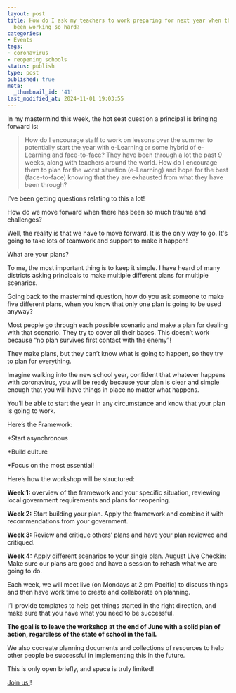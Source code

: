 ```yaml
---
layout: post
title: How do I ask my teachers to work preparing for next year when they've already
  been working so hard?
categories:
- Events
tags:
- coronavirus
- reopening schools
status: publish
type: post
published: true
meta:
  _thumbnail_id: '41'
last_modified_at: 2024-11-01 19:03:55
---
```


In my mastermind this week, the hot seat question a principal is bringing forward is:

>How do I encourage staff to work on lessons over the summer to potentially start the year with e-Learning or some hybrid of e-Learning and face-to-face?  They have been through a lot the past 9 weeks, along with teachers around the world.  How do I encourage them to plan for the worst situation (e-Learning) and hope for the best (face-to-face) knowing that they are exhausted from what they have been through?


I've been getting questions relating to this a lot!

How do we move forward when there has been so much trauma and challenges?

Well, the reality is that we have to move forward. It is the only way to go. It's going to take lots of teamwork and support to make it happen!

What are your plans?

To me, the most important thing is to keep it simple. I have heard of many districts asking principals to make multiple different plans for multiple scenarios.

Going back to the mastermind question, how do you ask someone to make five different plans, when you know that only one plan is going to be used anyway?

Most people go through each possible scenario and make a plan for dealing with that scenario. They try to cover all their bases. This doesn’t work because “no plan survives first contact with the enemy”!

They make plans, but they can’t know what is going to happen, so they try to plan for everything.

Imagine walking into the new school year, confident that whatever happens with coronavirus, you will be ready because your plan is clear and simple enough that you will have things in place no matter what happens.

You’ll be able to start the year in any circumstance and know that your plan is going to work.

Here’s the Framework:

*Start asynchronous


*Build culture


*Focus on the most essential!

Here’s how the workshop will be structured:

**Week 1:**
 overview of the framework and your specific situation, reviewing local government requirements and plans for reopening.

**Week 2:**
 Start building your plan. Apply the framework and combine it with recommendations from your government.

**Week 3:**
 Review and critique others’ plans and have your plan reviewed and critiqued.

**Week 4:**
 Apply different scenarios to your single plan. 
August Live Checkin: Make sure our plans are good and have a session to rehash what we are going to do.

Each week, we will meet live (on Mondays at 2 pm Pacific) to discuss things and then have work time to create and collaborate on planning.

I’ll provide templates to help get things started in the right direction, and make sure that you have what you need to be successful.

**The goal is to leave the workshop at the end of June with a solid plan of action, regardless of the state of school in the fall.**

We also cocreate planning documents and collections of resources to help other people be successful in implementing this in the future.

This is only open briefly, and space is truly limited!

[Join us!](https://gum.co/reopen)!
